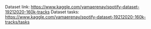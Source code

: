 Dataset link: https://www.kaggle.com/yamaerenay/spotify-dataset-19212020-160k-tracks
Dataset tasks: https://www.kaggle.com/yamaerenay/spotify-dataset-19212020-160k-tracks/tasks
